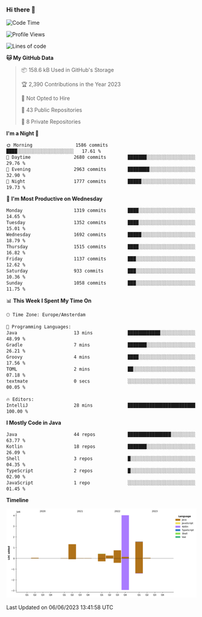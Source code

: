 ### Hi there 👋


<!--START_SECTION:waka-->
![Code Time](http://img.shields.io/badge/Code%20Time-3%2C235%20hrs%2034%20mins-blue)

![Profile Views](http://img.shields.io/badge/Profile%20Views-4-blue)

![Lines of code](https://img.shields.io/badge/From%20Hello%20World%20I%27ve%20Written-8.4%20million%20lines%20of%20code-blue)

**🐱 My GitHub Data** 

> 📦 158.6 kB Used in GitHub's Storage 
 > 
> 🏆 2,390 Contributions in the Year 2023
 > 
> 🚫 Not Opted to Hire
 > 
> 📜 43 Public Repositories 
 > 
> 🔑 8 Private Repositories 
 > 
**I'm a Night 🦉** 

```text
🌞 Morning                1586 commits        ████░░░░░░░░░░░░░░░░░░░░░   17.61 % 
🌆 Daytime                2680 commits        ███████░░░░░░░░░░░░░░░░░░   29.76 % 
🌃 Evening                2963 commits        ████████░░░░░░░░░░░░░░░░░   32.90 % 
🌙 Night                  1777 commits        █████░░░░░░░░░░░░░░░░░░░░   19.73 % 
```
📅 **I'm Most Productive on Wednesday** 

```text
Monday                   1319 commits        ████░░░░░░░░░░░░░░░░░░░░░   14.65 % 
Tuesday                  1352 commits        ████░░░░░░░░░░░░░░░░░░░░░   15.01 % 
Wednesday                1692 commits        █████░░░░░░░░░░░░░░░░░░░░   18.79 % 
Thursday                 1515 commits        ████░░░░░░░░░░░░░░░░░░░░░   16.82 % 
Friday                   1137 commits        ███░░░░░░░░░░░░░░░░░░░░░░   12.62 % 
Saturday                 933 commits         ███░░░░░░░░░░░░░░░░░░░░░░   10.36 % 
Sunday                   1058 commits        ███░░░░░░░░░░░░░░░░░░░░░░   11.75 % 
```


📊 **This Week I Spent My Time On** 

```text
🕑︎ Time Zone: Europe/Amsterdam

💬 Programming Languages: 
Java                     13 mins             ████████████░░░░░░░░░░░░░   48.99 % 
Gradle                   7 mins              ███████░░░░░░░░░░░░░░░░░░   26.21 % 
Groovy                   4 mins              ████░░░░░░░░░░░░░░░░░░░░░   17.56 % 
TOML                     2 mins              ██░░░░░░░░░░░░░░░░░░░░░░░   07.18 % 
textmate                 0 secs              ░░░░░░░░░░░░░░░░░░░░░░░░░   00.05 % 

🔥 Editors: 
IntelliJ                 28 mins             █████████████████████████   100.00 % 
```

**I Mostly Code in Java** 

```text
Java                     44 repos            ████████████████░░░░░░░░░   63.77 % 
Kotlin                   18 repos            ███████░░░░░░░░░░░░░░░░░░   26.09 % 
Shell                    3 repos             █░░░░░░░░░░░░░░░░░░░░░░░░   04.35 % 
TypeScript               2 repos             █░░░░░░░░░░░░░░░░░░░░░░░░   02.90 % 
JavaScript               1 repo              ░░░░░░░░░░░░░░░░░░░░░░░░░   01.45 % 
```



**Timeline**

![Lines of Code chart](https://raw.githubusercontent.com/powercasgamer/powercasgamer/master/assets/bar_graph.png)


 Last Updated on 06/06/2023 13:41:58 UTC
<!--END_SECTION:waka-->
